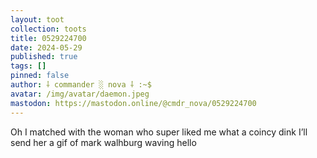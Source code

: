 ```yaml
---
layout: toot
collection: toots
title: 0529224700
date: 2024-05-29
published: true
tags: []
pinned: false
author: ⸸ commander ░ nova ⸸ :~$
avatar: /img/avatar/daemon.jpeg
mastodon: https://mastodon.online/@cmdr_nova/0529224700
---
```


Oh I matched with the woman who super liked me what a coincy dink I’ll send her a gif of mark walhburg waving hello
